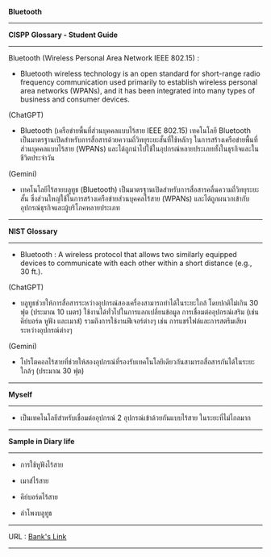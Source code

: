 **Bluetooth**

------------
**CISPP Glossary - Student Guide**

------------

Bluetooth (Wireless Personal Area Network IEEE 802.15) :
- Bluetooth wireless technology is an open standard for short-range radio frequency communication used primarily to establish wireless personal area networks (WPANs), and it has been integrated into many types of business and consumer devices.

(ChatGPT)

- Bluetooth (เครือข่ายพื้นที่ส่วนบุคคลแบบไร้สาย IEEE 802.15)
เทคโนโลยี Bluetooth เป็นมาตรฐานเปิดสำหรับการสื่อสารด้วยความถี่วิทยุระยะสั้นที่ใช้หลักๆ ในการสร้างเครือข่ายพื้นที่ส่วนบุคคลแบบไร้สาย (WPANs) และได้ถูกนำไปใช้ในอุปกรณ์หลายประเภททั้งในธุรกิจและในชีวิตประจำวัน

(Gemini)

- เทคโนโลยีไร้สายบลูทูธ (Bluetooth) เป็นมาตรฐานเปิดสำหรับการสื่อสารคลื่นความถี่วิทยุระยะสั้น ซึ่งส่วนใหญ่ใช้ในการสร้างเครือข่ายส่วนบุคคลไร้สาย (WPANs) และได้ถูกผนวกเข้ากับอุปกรณ์ธุรกิจและผู้บริโภคหลายประเภท

------------

**NIST Glossary**

------------

- Bluetooth : A wireless protocol that allows two similarly equipped devices to communicate with each other within a short distance (e.g., 30 ft.).

(ChatGPT)

- บลูทูธช่วยให้การสื่อสารระหว่างอุปกรณ์สองเครื่องสามารถทำได้ในระยะใกล้ โดยปกติไม่เกิน 30 ฟุต (ประมาณ 10 เมตร) ใช้งานได้ทั่วไปในการแลกเปลี่ยนข้อมูล การเชื่อมต่ออุปกรณ์เสริม (เช่น คีย์บอร์ด หูฟัง และเมาส์) รวมถึงการใช้งานฟีเจอร์ต่างๆ เช่น การแชร์ไฟล์และการสตรีมเสียงระหว่างอุปกรณ์ต่างๆ
 
(Gemini)

- โปรโตคอลไร้สายที่ช่วยให้สองอุปกรณ์ที่รองรับเทคโนโลยีเดียวกันสามารถสื่อสารกันได้ในระยะใกล้ๆ (ประมาณ 30 ฟุต)

------------

**Myself**

------------

- เป็นเทคโนโลยีสำหรับเชื่อมต่ออุปกรณ์ 2 อุปกรณ์เข้าด้วยกันแบบไร้สาย ในระยะที่ไม่ไกลมาก

------------

**Sample in Diary life**

------------

- การใช้หูฟังไร้สาย

- เมาส์ไร้สาย

- คีย์บอร์ดไร้สาย

- ลำโพงบลูทูธ

------------

URL : [Bank's Link](https://bxnkz.github.io/bluetooth)

------------

